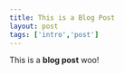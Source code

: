 ```yaml
---
title: This is a Blog Post
layout: post
tags: ['intro','post']
---
```


This is a **blog post** woo!